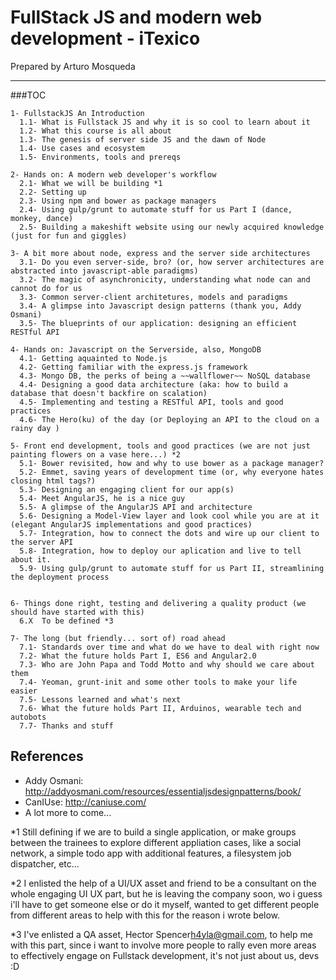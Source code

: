 # FullStack JS and modern web development - iTexico

Prepared by Arturo Mosqueda 

---------


###TOC

	1- FullstackJS An Introduction  
	  1.1- What is Fullstack JS and why it is so cool to learn about it
	  1.2- What this course is all about
	  1.3- The genesis of server side JS and the dawn of Node 
	  1.4- Use cases and ecosystem	  
	  1.5- Environments, tools and prereqs
	
	2- Hands on: A modern web developer's workflow
	  2.1- What we will be building *1
	  2.2- Setting up
	  2.3- Using npm and bower as package managers
	  2.4- Using gulp/grunt to automate stuff for us Part I (dance, monkey, dance)
	  2.5- Building a makeshift website using our newly acquired knowledge (just for fun and giggles)
	  
	3- A bit more about node, express and the server side architectures
	  3.1- Do you even server-side, bro? (or, how server architectures are abstracted into javascript-able paradigms)
	  3.2- The magic of asynchronicity, understanding what node can and cannot do for us
	  3.3- Common server-client architetures, models and paradigms
	  3.4- A glimpse into Javascript design patterns (thank you, Addy Osmani)
	  3.5- The blueprints of our application: designing an efficient RESTful API

	4- Hands on: Javascript on the Serverside, also, MongoDB
	  4.1- Getting aquainted to Node.js
	  4.2- Getting familiar with the express.js framework
	  4.3- Mongo DB, the perks of being a ~~wallflower~~ NoSQL database
	  4.4- Designing a good data architecture (aka: how to build a database that doesn't backfire on scalation)
	  4.5- Implementing and testing a RESTful API, tools and good practices
	  4.6- The Hero(ku) of the day (or Deploying an API to the cloud on a rainy day )

    5- Front end development, tools and good practices (we are not just painting flowers on a vase here...) *2
	  5.1- Bower revisited, how and why to use bower as a package manager?
	  5.2- Emmet, saving years of development time (or, why everyone hates closing html tags?)
	  5.3- Designing an engaging client for our app(s)
	  5.4- Meet AngularJS, he is a nice guy
	  5.5- A glimpse of the AngularJS API and architecture
	  5.6- Designing a Model-View layer and look cool while you are at it (elegant AngularJS implementations and good practices)
	  5.7- Integration, how to connect the dots and wire up our client to the server API
	  5.8- Integration, how to deploy our aplication and live to tell about it.
	  5.9- Using gulp/grunt to automate stuff for us Part II, streamlining the deployment process 
	  
	
	6- Things done right, testing and delivering a quality product (we should have started with this)
      6.X  To be defined *3

	7- The long (but friendly... sort of) road ahead	  
	  7.1- Standards over time and what do we have to deal with right now
	  7.2- What the future holds Part I, ES6 and Angular2.0
	  7.3- Who are John Papa and Todd Motto and why should we care about them
	  7.4- Yeoman, grunt-init and some other tools to make your life easier
	  7.5- Lessons learned and what's next
	  7.6- What the future holds Part II, Arduinos, wearable tech and autobots
	  7.7- Thanks and stuff
	  
  ## References

  - Addy Osmani: http://addyosmani.com/resources/essentialjsdesignpatterns/book/
  - CanIUse: http://caniuse.com/
  - A lot more to come...


*1 Still defining if we are to build a single application, or make groups between the trainees to explore different appliation cases, like a social network, a simple todo app with additional features, a filesystem job dispatcher, etc...

*2 I enlisted the help of a UI/UX asset and friend to be a consultant on the whole engaging UI UX part, but he is leaving the company soon, wo i guess i'll have to get someone else or do it myself, wanted to get different people from different areas to help with this for the reason i wrote below.

*3 I've enlisted a QA asset, Hector Spencer<h4yla@gmail.com>, to help me with this part, since i want to involve more people to rally even more areas to effectively engage on Fullstack development, it's not just about us, devs :D

